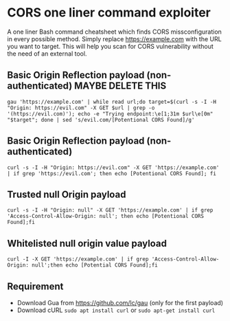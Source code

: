 # CORS one liner command exploiter

A one liner Bash command cheatsheet which finds CORS missconfiguration in every possible method. Simply replace https://example.com with the URL you want to target. This will help you scan for CORS vulnerability without the need of an external tool.

## Basic Origin Reflection payload (non-authenticated) MAYBE DELETE THIS

`gau 'https://example.com' | while read url;do target=$(curl -s -I -H "Origin: https://evil.com" -X GET $url | grep -o '(https://evil.com)'); echo -e "Trying endpoint:\e[1;31m $url\e[0m" "$target"; done | sed 's/evil.com/[Potentional CORS Found]/g'`

## Basic Origin Reflection payload (non-authenticated)

`curl -s -I -H "Origin: https://evil.com" -X GET 'https://example.com' | if grep 'https://evil.com'; then echo [Potentional CORS Found]; fi`

## Trusted null Origin payload
`curl -s -I -H "Origin: null" -X GET 'https://example.com' | if grep 'Access-Control-Allow-Origin: null'; then echo [Potentional CORS Found];fi`

## Whitelisted null origin value payload
`curl -I -X GET 'https://example.com' | if grep 'Access-Control-Allow-Origin: null';then echo [Potential CORS Found];fi`


## Requirement

- Download Gua from https://github.com/lc/gau (only for the first payload)
- Download cURL `sudo apt install curl` or `sudo apt-get install curl`
